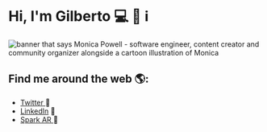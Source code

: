 # Hi, I'm Gilberto 💻 🐍 ℹ️

<img src="https://raw.githubusercontent.com/M0nica/M0nica/master/gh-header-image-cropped.png" alt="banner that says Monica Powell - software engineer, content creator and community organizer alongside a cartoon illustration of Monica">

## Find me around the web 🌎:
- <a href="https://twitter.com/Gilberto_404"> Twitter </a> 🔗
- <a href="https://www.linkedin.com/in/gilberto-nava-marcos/"> LinkedIn</a> 💼
- <a href="https://www.facebook.com/sparkarhub/portfolios/fb/gilberto.navamarcos/"> Spark AR </a> 📁
